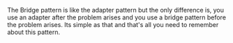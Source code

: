 The Bridge pattern is like the adapter pattern but the only difference is, you use an adapter after the problem arises and you use a bridge pattern before the problem arises. Its simple as that and that's all you need to remember about this pattern.